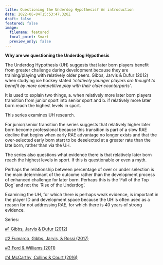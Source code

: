 ```yaml
---
title: Questioning the Underdog Hypothesis? An introduction
date: 2022-06-04T15:53:47.320Z
draft: false
featured: false
image:
  filename: featured
  focal_point: Smart
  preview_only: false
---
```

**Why are we questioning the Underdog Hypothesis**

The Underdog Hypothesis (UH) suggests that later born players benefit from greater challenge during development because they are training/playing with relatively older peers. Gibbs, Jarvis & Dufur (2012) when studying ice hockey stated *‘relatively younger players are thought to benefit by more competitive play with their older counterparts’*.

It is used to explain two things, a. when relatively more later born players transition from junior sport into senior sport and b. if relatively more later born reach the highest levels in sport.

This series examines UH research.

For junior/senior transition the series suggests that relatively higher later born become professional because this transition is part of a slow RAE decline that begins when early RAE advantage no longer exists and that the over-selected early born start to be deselected at a greater rate than the late born, rather than via the UH.

The series also questions what evidence there is that relatively later born reach the highest levels in sport. If this is questionable or even a myth.

Perhaps the relationship between percentage of over or under selection is the main determinant of the outcome rather than the development process of enhanced challenge for later born. Perhaps this is the ‘Fall of the Top Dog’ and not the ‘Rise of the Underdog’.

Examining the UH, for which there is perhaps weak evidence, is important in the player ID and development space because the UH is often used as a reason for not addressing RAE, for which there is 40 years of strong evidence.

Series:

[\#1 Gibbs, Jarvis & Dufur (2012)](https://onemoresummer.co.uk/post/questioning-the-underdog-hypothesis-1/)

[](https://onemoresummer.co.uk/post/questioning-the-underdog-hypothesis-1/)[\#2 Fumarco, Gibbs, Jarvis, & Rossi (2017)](https://onemoresummer.co.uk/post/questioning-the-underdog-hypothesis-2-fumarco-gibbs-jarvis-rossi/)

[](https://onemoresummer.co.uk/post/questioning-the-underdog-hypothesis-2-fumarco-gibbs-jarvis-rossi/)[\#3 Ford & Williams (2011)](https://onemoresummer.co.uk/post/questioning-the-underdog-hypothesis-3-ford-williams/)

[\#﻿4 McCarthy, Collins & Court (2016)](https://onemoresummer.co.uk/post/questioning-the-underdog-hypothesis-4-mccarthy-collins-court-2016-what-is-the-reversal-of-rae-advantage-should-it-continue-to-be-widely-referenced/)